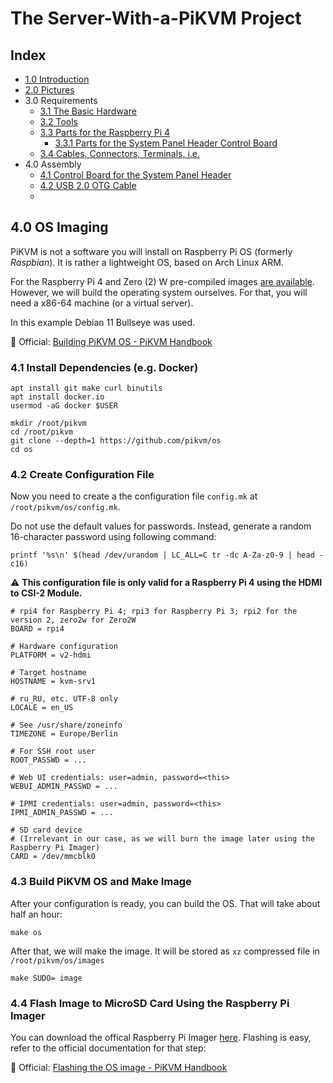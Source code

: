 # The Server-With-a-PiKVM Project 

## Index

- [1.0 Introduction](https://github.com/etkaar/server-with-pikvm)
- [2.0 Pictures](https://github.com/etkaar/server-with-pikvm)
- 3.0 Requirements
  - [3.1 The Basic Hardware](https://github.com/etkaar/server-with-pikvm/blob/main/Requirements.md#31-the-basic-hardware)
  - [3.2 Tools](https://github.com/etkaar/server-with-pikvm/blob/main/Requirements.md#32-tools)
  - [3.3 Parts for the Raspberry Pi 4](https://github.com/etkaar/server-with-pikvm/blob/main/Requirements.md#33-parts-for-the-raspberry-pi-4)
    - [3.3.1 Parts for the System Panel Header Control Board](https://github.com/etkaar/server-with-pikvm/blob/main/Requirements.md#331-parts-for-the-system-panel-header-control-board)
  - [3.4 Cables, Connectors, Terminals, i.e.](https://github.com/etkaar/server-with-pikvm/blob/main/Requirements.md#34-cables-connectors-terminals-ie)
- 4.0 Assembly
  - [4.1 Control Board for the System Panel Header](https://github.com/etkaar/server-with-pikvm/blob/main/Assembly.md#41-control-board-for-the-system-panel-header)
  - [4.2 USB 2.0 OTG Cable](https://github.com/etkaar/server-with-pikvm/blob/main/Assembly.md#42-usb-20-otg-cable)
  - 
## 4.0 OS Imaging

PiKVM is not a software you will install on Raspberry Pi OS (formerly *Raspbian*). It is rather a lightweight OS, based on Arch Linux ARM.

For the Raspberry Pi 4 and Zero (2) W pre-compiled images [are available](https://pikvm.org/download). However, we will build the operating system ourselves. For that, you will need a x86-64 machine (or a virtual server).

In this example Debian 11 Bullseye was used.

📢 Official: [Building PiKVM OS - PiKVM Handbook](https://docs.pikvm.org/building_os)

### 4.1 Install Dependencies (e.g. Docker)

```
apt install git make curl binutils
apt install docker.io
usermod -aG docker $USER

mkdir /root/pikvm
cd /root/pikvm
git clone --depth=1 https://github.com/pikvm/os
cd os
```

### 4.2 Create Configuration File

Now you need to create a the configuration file `config.mk` at `/root/pikvm/os/config.mk`. 

Do not use the default values for passwords. Instead, generate a random 16-character password using following command:

```
printf '%s\n' $(head /dev/urandom | LC_ALL=C tr -dc A-Za-z0-9 | head -c16)
```

⚠️ **This configuration file is only valid for a Raspberry Pi 4 using the HDMI to CSI-2 Module.**

```
# rpi4 for Raspberry Pi 4; rpi3 for Raspberry Pi 3; rpi2 for the version 2, zero2w for Zero2W
BOARD = rpi4

# Hardware configuration
PLATFORM = v2-hdmi

# Target hostname
HOSTNAME = kvm-srv1

# ru_RU, etc. UTF-8 only
LOCALE = en_US

# See /usr/share/zoneinfo
TIMEZONE = Europe/Berlin

# For SSH root user
ROOT_PASSWD = ...

# Web UI credentials: user=admin, password=<this>
WEBUI_ADMIN_PASSWD = ...

# IPMI credentials: user=admin, password=<this>
IPMI_ADMIN_PASSWD = ...

# SD card device
# (Irrelevant in our case, as we will burn the image later using the Raspberry Pi Imager)
CARD = /dev/mmcblk0
```

### 4.3 Build PiKVM OS and Make Image

After your configuration is ready, you can build the OS. That will take about half an hour:

```
make os
```

After that, we will make the image. It will be stored as `xz` compressed file in `/root/pikvm/os/images`

```
make SUDO= image
```

### 4.4 Flash Image to MicroSD Card Using the Raspberry Pi Imager

You can download the offical Raspberry Pi Imager [here](https://www.raspberrypi.com/software/). Flashing is easy, refer to the official documentation for that step:

📢 Official: [Flashing the OS image - PiKVM Handbook](https://docs.pikvm.org/flashing_os/?h=flashing)



